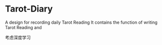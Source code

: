 # Tarot-Diary

A design for recording daily Tarot Reading
It contains the function of writing Tarot Reading and

考虑深度学习

